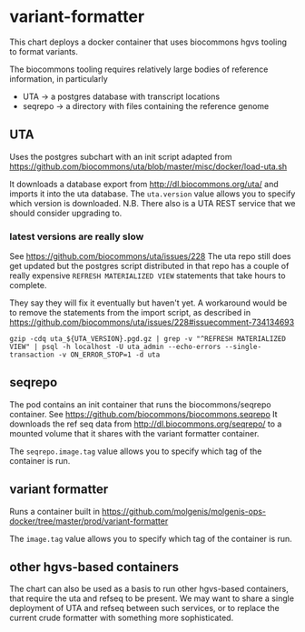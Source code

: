 # variant-formatter
This chart deploys a docker container that uses biocommons hgvs tooling to format variants.

The biocommons tooling requires relatively large bodies of reference information, in particularly

* UTA -> a postgres database with transcript locations
* seqrepo -> a directory with files containing the reference genome

## UTA
Uses the postgres subchart with an init script adapted from
https://github.com/biocommons/uta/blob/master/misc/docker/load-uta.sh

It downloads a database export from http://dl.biocommons.org/uta/ and imports it
into the uta database.
The `uta.version` value allows you to specify which version is downloaded.
N.B. There also is a UTA REST service that we should consider upgrading to.

### latest versions are really slow
See https://github.com/biocommons/uta/issues/228
The uta repo still does get updated but the postgres script distributed in that repo has a couple
of really expensive `REFRESH MATERIALIZED VIEW` statements that take hours to complete.

They say they will fix it eventually but haven't yet.
A workaround would be to remove the statements from the import script,
as described in https://github.com/biocommons/uta/issues/228#issuecomment-734134693

```
gzip -cdq uta_${UTA_VERSION}.pgd.gz | grep -v "^REFRESH MATERIALIZED VIEW" | psql -h localhost -U uta_admin --echo-errors --single-transaction -v ON_ERROR_STOP=1 -d uta
```


## seqrepo
The pod contains an init container that runs the biocommons/seqrepo container.
See https://github.com/biocommons/biocommons.seqrepo
It downloads the ref seq data from http://dl.biocommons.org/seqrepo/
to a mounted volume that it shares with the variant formatter container.

The `seqrepo.image.tag` value allows you to specify which tag of the container is run.

## variant formatter
Runs a container built in https://github.com/molgenis/molgenis-ops-docker/tree/master/prod/variant-formatter

The `image.tag` value allows you to specify which tag of the container is run.

## other hgvs-based containers
The chart can also be used as a basis to run other hgvs-based containers, that
require the uta and refseq to be present.
We may want to share a single deployment of UTA and refseq between such services,
or to replace the current crude formatter with something more sophisticated.
